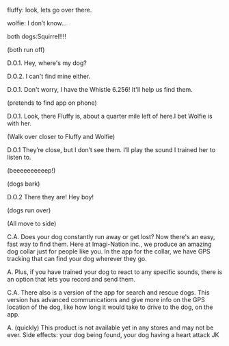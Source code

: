 fluffy: look, lets go over there.

wolfie: I don’t know...

both dogs:Squirrel!!!!

(both run off)


D.O.1. Hey, where's my dog?

D.O.2. I can't find mine either.

D.O.1. Don't worry, I have the Whistle 6.256! It'll help us find them.

(pretends to find app on phone)

D.O.1. Look, there Fluffy is, about a quarter mile left of here.I bet Wolfie is with her.

(Walk over closer to Fluffy and Wolfie)

D.O.1 They’re close, but I don’t see them. I’ll play the sound I trained her to listen to.

(beeeeeeeeeep!)

(dogs bark)

D.O.2 There they are! Hey boy!

(dogs run over)

(All move to side)

C.A. Does your dog constantly run away or get lost? Now there's an easy, fast way to find them. Here at Imagi-Nation inc., we produce an amazing dog collar just for people like you. In the app for the collar, we have GPS tracking that can find your dog wherever they go.

A. Plus, if you have trained your dog to react to any specific sounds, there is an option that lets you record and send them.

C.A. There also is a version of the app for search and rescue dogs. This version has advanced communications and give more info on the GPS location of the dog, like how long it would take to drive to the dog, on the app.

A. (quickly) This product is not available yet in any stores and may not be ever. Side effects: your dog being found, your dog having a heart attack JK 
